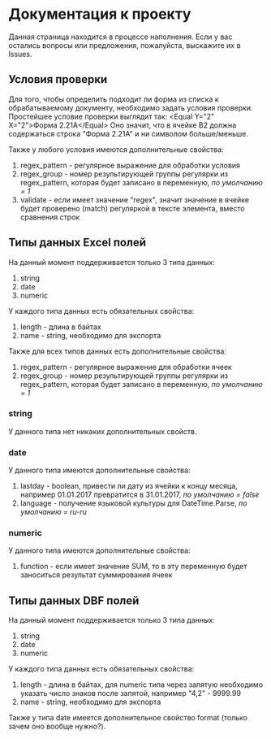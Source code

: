 # Документация к проекту
Данная страница находится в процессе наполнения.
Если у вас остались вопросы или предложения, пожалуйста, выскажите их в Issues.

## Условия проверки
Для того, чтобы определить подходит ли форма из списка к обрабатываемому документу, необходимо задать условия проверки.
Простейшее условие проверки выглядит так: &lt;Equal Y=&quot;2&quot; X=&quot;2&quot;&gt;Форма 2.21А&lt;/Equal&gt;
Оно значит, что в ячейке B2 должна содержаться строка "Форма 2.21А" и ни символом больше/меньше.

Также у любого условия имеются дополнительные свойства:
1. regex_pattern - регулярное выражение для обработки условия
2. regex_group - номер результирующей группы регулярки из regex_pattern, которая будет записано в переменную, *по умолчанию = 1*
3. validate - если имеет значение "regex", значит значение в ячейке будет проверено (match) регуляркой в тексте элемента, вместо сравнения строк

## Типы данных Excel полей
На данный момент поддерживается только 3 типа данных:
1. string
2. date
3. numeric

У каждого типа данных есть обязательных свойства:
1. length - длина в байтах 
2. name - string, необходимо для экспорта

Также для всех типов данных есть дополнительные свойства:
1. regex_pattern - регулярное выражение для обработки ячеек
2. regex_group - номер результирующей группы регулярки из regex_pattern, которая будет записано в переменную, *по умолчанию = 1*

### string
У данного типа нет никаких дополнительных свойств.

### date
У данного типа имеются дополнительные свойства:
1. lastday - boolean, привести ли дату из ячейки к концу месяца, например 01.01.2017 превратится в 31.01.2017, *по умолчанию = false*
2. language - получение языковой культуры для DateTime.Parse, *по умолчанию = ru-ru*

### numeric
У данного типа имеются дополнительные свойства:
1. function - если имеет значение SUM, то в эту переменную будет заноситься результат суммирования ячеек


## Типы данных DBF полей
На данный момент поддерживается только 3 типа данных:
1. string
2. date
3. numeric

У каждого типа данных есть обязательных свойства:
1. length - длина в байтах, для numeric типа через запятую необходимо указать число знаков после запятой, например "4,2" - 9999.99
2. name - string, необходимо для экспорта

Также у типа date имеется дополнительное свойство format (только зачем оно вообще нужно?).
